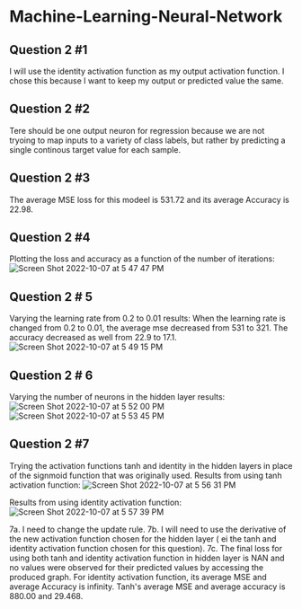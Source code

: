# Machine-Learning-Neural-Network

## Question 2 #1
I will use the identity activation function as my output activation function. I chose this because I want to keep my output or predicted value the same. 

## Question 2 #2
Tere should be one output neuron for regression because we are not tryoing to map inputs to a variety of class labels, but rather by predicting a single continous target value for each sample.  

## Question 2 #3

The average MSE loss for this modeel is 531.72 and its average Accuracy is 22.98.

## Question 2 #4
Plotting the loss and accuracy as a function of the number of iterations: 
![Screen Shot 2022-10-07 at 5 47 47 PM](https://user-images.githubusercontent.com/89150972/194672495-5b0f57f1-d25b-43ae-9bed-380ae5bc2c78.png)

## Question 2 # 5
Varying the learning rate from 0.2 to 0.01 results: 
When the learning rate is changed from 0.2 to 0.01, the average mse decreased from 531 to 321. The accuracy decreased as well from 22.9 to 17.1.
![Screen Shot 2022-10-07 at 5 49 15 PM](https://user-images.githubusercontent.com/89150972/194672617-67115b14-87be-4be3-b697-f6a9402ca414.png)

## Question 2 # 6
Varying the number of neurons in the hidden layer results: 
![Screen Shot 2022-10-07 at 5 52 00 PM](https://user-images.githubusercontent.com/89150972/194672833-3aff9ac1-2bdd-4110-a655-fced7846b7a6.png)
![Screen Shot 2022-10-07 at 5 53 45 PM](https://user-images.githubusercontent.com/89150972/194672936-c1176d51-1ded-4503-a0f1-f6a5b96b3212.png)


## Question 2 #7 
Trying the activation functions tanh and identity in the hidden layers in place of the signmoid function that was originally used. 
Results from using tanh activation function:
![Screen Shot 2022-10-07 at 5 56 31 PM](https://user-images.githubusercontent.com/89150972/194673160-dd5626a6-3c2b-4fe4-9209-8ebcb60a41ef.png)

Results from using identity activation function:
![Screen Shot 2022-10-07 at 5 57 39 PM](https://user-images.githubusercontent.com/89150972/194673255-a8280e28-0b64-4f66-840a-a6bdd203162e.png)

7a. I need to change the update rule.
7b. I will need to use the derivative of the new activation function chosen for the hidden layer ( ei the tanh and identity activation function chosen for this question).
7c. The final loss for using both tanh and identity activation function in hidden layer is NAN and no values were observed for their predicted values by accessing the produced graph. For identity activation function, its average MSE and average Accuracy is infinity. Tanh's average MSE and average accuracy is 880.00 and 29.468.




